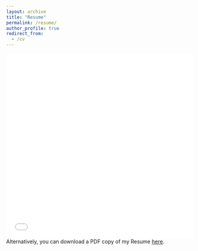 ```yaml
---
layout: archive
title: "Resume"
permalink: /resume/
author_profile: true
redirect_from:
  - /cv
---
```


<iframe src="/files/pdf/Vishal_Nagarajan_Resume.pdf" width="100%" height="500" frameborder="no" border="0" marginwidth="0" marginheight="0"></iframe>
Alternatively, you can download a PDF copy of my Resume <a href="/files/pdf/Vishal_Nagarajan_Resume.pdf" target="_blank">here</a>.